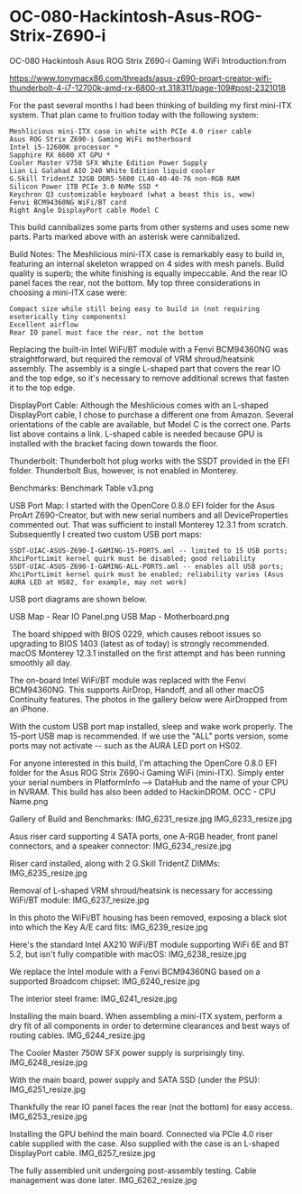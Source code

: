 # OC-080-Hackintosh-Asus-ROG-Strix-Z690-i
OC-080 Hackintosh Asus ROG Strix Z690-i Gaming WiFi 
Introduction:from

https://www.tonymacx86.com/threads/asus-z690-proart-creator-wifi-thunderbolt-4-i7-12700k-amd-rx-6800-xt.318311/page-109#post-2321018

For the past several months I had been thinking of building my first mini-ITX system. That plan came to fruition today with the following system:

    Meshlicious mini-ITX case in white with PCIe 4.0 riser cable
    Asus ROG Strix Z690-i Gaming WiFi motherboard
    Intel i5-12600K processor *
    Sapphire RX 6600 XT GPU *
    Cooler Master V750 SFX White Edition Power Supply
    Lian Li Galahad AIO 240 White Edition liquid cooler
    G.Skill TridentZ 32GB DDR5-5600 CL40-40-40-76 non-RGB RAM
    Silicon Power 1TB PCIe 3.0 NVMe SSD *
    Keychron Q3 customizable keyboard (what a beast this is, wow)
    Fenvi BCM94360NG WiFi/BT card
    Right Angle DisplayPort cable Model C

This build cannibalizes some parts from other systems and uses some new parts. Parts marked above with an asterisk were cannibalized.

Build Notes:
The Meshlicious mini-ITX case is remarkably easy to build in, featuring an internal skeleton wrapped on 4 sides with mesh panels. Build quality is superb; the white finishing is equally impeccable. And the rear IO panel faces the rear, not the bottom. My top three considerations in choosing a mini-ITX case were:

    Compact size while still being easy to build in (not requiring esoterically tiny components)
    Excellent airflow
    Rear IO panel must face the rear, not the bottom

Replacing the built-in Intel WiFi/BT module with a Fenvi BCM94360NG was straightforward, but required the removal of VRM shroud/heatsink assembly. The assembly is a single L-shaped part that covers the rear IO and the top edge, so it's necessary to remove additional screws that fasten it to the top edge.

DisplayPort Cable:
Although the Meshlicious comes with an L-shaped DisplayPort cable, I chose to purchase a different one from Amazon. Several orientations of the cable are available, but Model C is the correct one. Parts list above contains a link. L-shaped cable is needed because GPU is installed with the bracket facing down towards the floor.

Thunderbolt:
Thunderbolt hot plug works with the SSDT provided in the EFI folder. Thunderbolt Bus, however, is not enabled in Monterey.

Benchmarks:
Benchmark Table v3.png


USB Port Map:
I started with the OpenCore 0.8.0 EFI folder for the Asus ProArt Z690-Creator, but with new serial numbers and all DeviceProperties commented out. That was sufficient to install Monterey 12.3.1 from scratch. Subsequently I created two custom USB port maps:

    SSDT-UIAC-ASUS-Z690-I-GAMING-15-PORTS.aml -- limited to 15 USB ports; XhciPortLimit kernel quirk must be disabled; good reliability
    SSDT-UIAC-ASUS-Z690-I-GAMING-ALL-PORTS.aml -- enables all USB ports; XhciPortLimit kernel quirk must be enabled; reliability varies (Asus AURA LED at HS02, for example, may not work)

USB port diagrams are shown below.

USB Map - Rear IO Panel.png
USB Map - Motherboard.png

​
The board shipped with BIOS 0229, which causes reboot issues so upgrading to BIOS 1403 (latest as of today) is strongly recommended. macOS Monterey 12.3.1 installed on the first attempt and has been running smoothly all day.

The on-board Intel WiFi/BT module was replaced with the Fenvi BCM94360NG. This supports AirDrop, Handoff, and all other macOS Continuity features. The photos in the gallery below were AirDropped from an iPhone.

With the custom USB port map installed, sleep and wake work properly. The 15-port USB map is recommended. If we use the "ALL" ports version, some ports may not activate -- such as the AURA LED port on HS02.

For anyone interested in this build, I'm attaching the OpenCore 0.8.0 EFI folder for the Asus ROG Strix Z690-i Gaming WiFi (mini-ITX). Simply enter your serial numbers in PlatformInfo --> DataHub and the name of your CPU in NVRAM. This build has also been added to HackinDROM.
OCC - CPU Name.png

Gallery of Build and Benchmarks:
IMG_6231_resize.jpg
IMG_6233_resize.jpg


Asus riser card supporting 4 SATA ports, one A-RGB header, front panel connectors, and a speaker connector:
IMG_6234_resize.jpg


Riser card installed, along with 2 G.Skill TridentZ DIMMs:
IMG_6235_resize.jpg


Removal of L-shaped VRM shroud/heatsink is necessary for accessing WiFi/BT module:
IMG_6237_resize.jpg


In this photo the WiFi/BT housing has been removed, exposing a black slot into which the Key A/E card fits:
IMG_6239_resize.jpg


Here's the standard Intel AX210 WiFi/BT module supporting WiFi 6E and BT 5.2, but isn't fully compatible with macOS:
IMG_6238_resize.jpg


We replace the Intel module with a Fenvi BCM94360NG based on a supported Broadcom chipset:
IMG_6240_resize.jpg


The interior steel frame:
IMG_6241_resize.jpg


Installing the main board. When assembling a mini-ITX system, perform a dry fit of all components in order to determine clearances and best ways of routing cables.
IMG_6244_resize.jpg


The Cooler Master 750W SFX power supply is surprisingly tiny.
IMG_6248_resize.jpg


With the main board, power supply and SATA SSD (under the PSU):
IMG_6251_resize.jpg


Thankfully the rear IO panel faces the rear (not the bottom) for easy access.
IMG_6253_resize.jpg


Installing the GPU behind the main board. Connected via PCIe 4.0 riser cable supplied with the case. Also supplied with the case is an L-shaped DisplayPort cable.
IMG_6257_resize.jpg


The fully assembled unit undergoing post-assembly testing. Cable management was done later.
IMG_6262_resize.jpg
